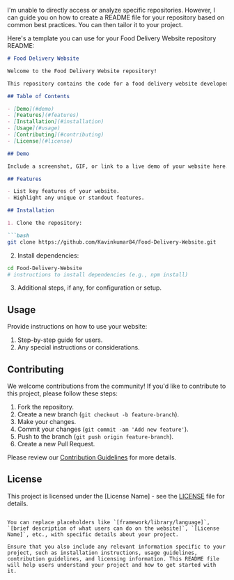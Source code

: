 I'm unable to directly access or analyze specific repositories. However, I can guide you on how to create a README file for your repository based on common best practices. You can then tailor it to your project.

Here's a template you can use for your Food Delivery Website repository README:

```markdown
# Food Delivery Website

Welcome to the Food Delivery Website repository!

This repository contains the code for a food delivery website developed using [framework/library/language], where users can [brief description of what users can do on the website].

## Table of Contents

- [Demo](#demo)
- [Features](#features)
- [Installation](#installation)
- [Usage](#usage)
- [Contributing](#contributing)
- [License](#license)

## Demo

Include a screenshot, GIF, or link to a live demo of your website here.

## Features

- List key features of your website.
- Highlight any unique or standout features.

## Installation

1. Clone the repository:

```bash
git clone https://github.com/Kavinkumar84/Food-Delivery-Website.git
```

2. Install dependencies:

```bash
cd Food-Delivery-Website
# instructions to install dependencies (e.g., npm install)
```

3. Additional steps, if any, for configuration or setup.

## Usage

Provide instructions on how to use your website:

1. Step-by-step guide for users.
2. Any special instructions or considerations.

## Contributing

We welcome contributions from the community! If you'd like to contribute to this project, please follow these steps:

1. Fork the repository.
2. Create a new branch (`git checkout -b feature-branch`).
3. Make your changes.
4. Commit your changes (`git commit -am 'Add new feature'`).
5. Push to the branch (`git push origin feature-branch`).
6. Create a new Pull Request.

Please review our [Contribution Guidelines](CONTRIBUTING.md) for more details.

## License

This project is licensed under the [License Name] - see the [LICENSE](LICENSE) file for details.

```

You can replace placeholders like `[framework/library/language]`, `[brief description of what users can do on the website]`, `[License Name]`, etc., with specific details about your project.

Ensure that you also include any relevant information specific to your project, such as installation instructions, usage guidelines, contribution guidelines, and licensing information. This README file will help users understand your project and how to get started with it.

